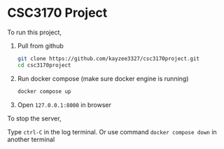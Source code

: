 # CSC3170 Project

To run this project,

1. Pull from github
   ```bash
   git clone https://github.com/kayzee3327/csc3170project.git
   cd csc3170project
   ```
2. Run docker compose (make sure docker engine is running)
   ```bash
   docker compose up
   ```
3. Open `127.0.0.1:8000` in browser

To stop the server,

Type `ctrl-C` in the log terminal. Or use command `docker compose down` in another terminal
   
